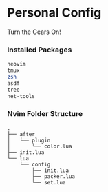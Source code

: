 # Personal Config

Turn the Gears On!

### Installed Packages
```bash
neovim
tmux
zsh
asdf
tree
net-tools
```

### Nvim Folder Structure
```tree
.
├── after
│   └── plugin
│       └── color.lua
├── init.lua
└── lua
    └── config
        ├── init.lua
        ├── packer.lua
        └── set.lua
```

